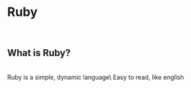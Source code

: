 # Ruby #

<br/>

## What is Ruby? ##
<br/>
Ruby is a simple, dynamic language\
Easy to read, like english 
